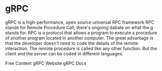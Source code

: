 # gRPC

gRPC is a high-performance, open source universal RPC framework
RPC stands for Remote Procedure Call, there's ongoing dabate on what the g stands for. RPC is a protocol that allows a program to execute a procedure of another program located in another computer. The great advantage is that the developer doesn’t need to code the details of the remote interaction. The remote procedure is called like any other function. But the client and the server can be coded in different languages.

<ResourceGroupTitle>Free Content</ResourceGroupTitle>
<BadgeLink colorScheme='blue' badgeText='Official Website' href='https://grpc.io/'>gRPC Website</BadgeLink>
<BadgeLink colorScheme='blue' badgeText='Docs' href='https://grpc.io/docs/'>gRPC Docs</BadgeLink>

